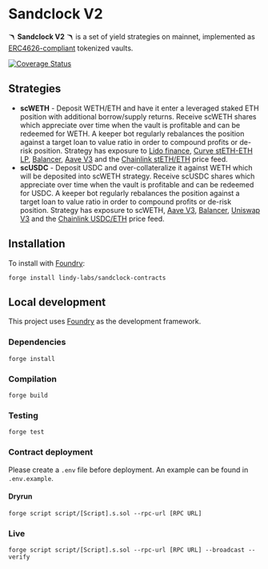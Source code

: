# Sandclock V2 

🪃 **Sandclock V2** 🪃 is a set of yield strategies on mainnet, implemented as [ERC4626-compliant](https://eips.ethereum.org/EIPS/eip-4626) tokenized vaults. 

[![Coverage Status](https://coveralls.io/repos/github/lindy-labs/sandclock-contracts/badge.svg)](https://coveralls.io/github/lindy-labs/sandclock-contracts)

## Strategies
- **scWETH** - Deposit WETH/ETH and have it enter a leveraged staked ETH position with additional borrow/supply returns. Receive scWETH shares which appreciate over time when the vault is profitable and can be redeemed for WETH. A keeper bot regularly rebalances the position against a target loan to value ratio in order to compound profits or de-risk position. Strategy has exposure to [Lido finance](https://lido.fi/), [Curve stETH-ETH LP](https://classic.curve.fi/steth/risks), [Balancer](https://balancer.fi/), [Aave V3](https://docs.aave.com/risk/) and the [Chainlink stETH/ETH](https://data.chain.link/ethereum/mainnet/crypto-eth/steth-eth) price feed.
- **scUSDC** - Deposit USDC and over-collateralize it against WETH which will be deposited into scWETH strategy. Receive scUSDC shares which appreciate over time when the vault is profitable and can be redeemed for USDC. A keeper bot regularly rebalances the position against a target loan to value ratio in order to compound profits or de-risk position. Strategy has exposure to scWETH, [Aave V3](https://docs.aave.com/risk/), [Balancer](https://balancer.fi/), [Uniswap V3](https://uniswap.org/) and the [Chainlink USDC/ETH](https://data.chain.link/ethereum/mainnet/stablecoins/usdc-eth) price feed.

## Installation

To install with [Foundry](https://github.com/gakonst/foundry):

```
forge install lindy-labs/sandclock-contracts
```

## Local development

This project uses [Foundry](https://github.com/gakonst/foundry) as the development framework.

### Dependencies

```
forge install
```

### Compilation

```
forge build
```

### Testing

```
forge test
```

### Contract deployment

Please create a `.env` file before deployment. An example can be found in `.env.example`.

#### Dryrun

```
forge script script/[Script].s.sol --rpc-url [RPC URL]
```

### Live

```
forge script script/[Script].s.sol --rpc-url [RPC URL] --broadcast --verify
```
